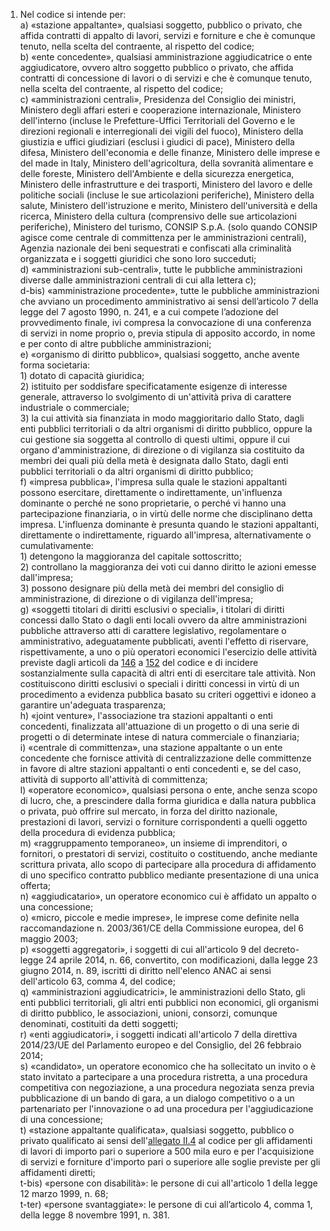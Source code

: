 1. Nel codice si intende per:<br>a) «stazione appaltante», qualsiasi soggetto, pubblico o privato, che affida contratti di appalto di lavori, servizi e forniture e che è comunque tenuto, nella scelta del contraente, al rispetto del codice;<br>b) «ente concedente», qualsiasi amministrazione aggiudicatrice o ente aggiudicatore, ovvero altro soggetto pubblico o privato, che affida contratti di concessione di lavori o di servizi e che è comunque tenuto, nella scelta del contraente, al rispetto del codice;<br>c) «amministrazioni centrali», Presidenza del Consiglio dei ministri, Ministero degli affari esteri e cooperazione internazionale, Ministero dell'interno (incluse le Prefetture-Uffici Territoriali del Governo e le direzioni regionali e interregionali dei vigili del fuoco), Ministero della giustizia e uffici giudiziari (esclusi i giudici di pace), Ministero della difesa, Ministero dell'economia e delle finanze, Ministero delle imprese e del made in Italy, Ministero dell'agricoltura, della sovranità alimentare e delle foreste, Ministero dell'Ambiente e della sicurezza energetica, Ministero delle infrastrutture e dei trasporti, Ministero del lavoro e delle politiche sociali (incluse le sue articolazioni periferiche), Ministero della salute, Ministero dell'istruzione e merito, Ministero dell'università e della ricerca, Ministero della cultura (comprensivo delle sue articolazioni periferiche), Ministero del turismo, CONSIP S.p.A. (solo quando CONSIP agisce come centrale di committenza per le amministrazioni centrali), Agenzia nazionale dei beni sequestrati e confiscati alla criminalità organizzata e i soggetti giuridici che sono loro succeduti;<br>d) «amministrazioni sub-centrali», tutte le pubbliche amministrazioni diverse dalle amministrazioni centrali di cui alla lettera c);<br>d-bis) «amministrazione procedente», tutte le pubbliche amministrazioni che avviano un procedimento amministrativo ai sensi dell’articolo 7 della legge del 7 agosto 1990, n. 241, e a cui compete l’adozione del provvedimento finale, ivi compresa la convocazione di una conferenza di servizi in nome proprio o, previa stipula di apposito accordo, in nome e per conto di altre pubbliche amministrazioni;<br>e) «organismo di diritto pubblico», qualsiasi soggetto, anche avente forma societaria:<br>1) dotato di capacità giuridica;<br>2) istituito per soddisfare specificatamente esigenze di interesse generale, attraverso lo svolgimento di un'attività priva di carattere industriale o commerciale;<br>3) la cui attività sia finanziata in modo maggioritario dallo Stato, dagli enti pubblici territoriali o da altri organismi di diritto pubblico, oppure la cui gestione sia soggetta al controllo di questi ultimi, oppure il cui organo d'amministrazione, di direzione o di vigilanza sia costituito da membri dei quali più della metà è designata dallo Stato, dagli enti pubblici territoriali o da altri organismi di diritto pubblico;<br>f) «impresa pubblica», l'impresa sulla quale le stazioni appaltanti possono esercitare, direttamente o indirettamente, un'influenza dominante o perché ne sono proprietarie, o perché vi hanno una partecipazione finanziaria, o in virtù delle norme che disciplinano detta impresa. L'influenza dominante è presunta quando le stazioni appaltanti, direttamente o indirettamente, riguardo all'impresa, alternativamente o cumulativamente:<br>1) detengono la maggioranza del capitale sottoscritto;<br>2) controllano la maggioranza dei voti cui danno diritto le azioni emesse dall'impresa;<br>3) possono designare più della metà dei membri del consiglio di amministrazione, di direzione o di vigilanza dell'impresa;<br>g) «soggetti titolari di diritti esclusivi o speciali», i titolari di diritti concessi dallo Stato o dagli enti locali ovvero da altre amministrazioni pubbliche attraverso atti di carattere legislativo, regolamentare o amministrativo, adeguatamente pubblicati, aventi l'effetto di riservare, rispettivamente, a uno o più operatori economici l'esercizio delle attività previste dagli articoli da [146](/index.html?article=articolo-146&version=1) a [152](/index.html?article=articolo-152&version=1) del codice e di incidere sostanzialmente sulla capacità di altri enti di esercitare tale attività. Non costituiscono diritti esclusivi o speciali i diritti concessi in virtù di un procedimento a evidenza pubblica basato su criteri oggettivi e idoneo a garantire un'adeguata trasparenza;<br>h) «joint venture», l'associazione tra stazioni appaltanti o enti concedenti, finalizzata all'attuazione di un progetto o di una serie di progetti o di determinate intese di natura commerciale o finanziaria;<br>i) «centrale di committenza», una stazione appaltante o un ente concedente che fornisce attività di centralizzazione delle committenze in favore di altre stazioni appaltanti o enti concedenti e, se del caso, attività di supporto all'attività di committenza;<br>l) «operatore economico», qualsiasi persona o ente, anche senza scopo di lucro, che, a prescindere dalla forma giuridica e dalla natura pubblica o privata, può offrire sul mercato, in forza del diritto nazionale, prestazioni di lavori, servizi o forniture corrispondenti a quelli oggetto della procedura di evidenza pubblica;<br>m) «raggruppamento temporaneo», un insieme di imprenditori, o fornitori, o prestatori di servizi, costituito o costituendo, anche mediante scrittura privata, allo scopo di partecipare alla procedura di affidamento di uno specifico contratto pubblico mediante presentazione di una unica offerta;<br>n) «aggiudicatario», un operatore economico cui è affidato un appalto o una concessione;<br>o) «micro, piccole e medie imprese», le imprese come definite nella raccomandazione n. 2003/361/CE della Commissione europea, del 6 maggio 2003;<br>p) «soggetti aggregatori», i soggetti di cui all'articolo 9 del decreto-legge 24 aprile 2014, n. 66, convertito, con modificazioni, dalla legge 23 giugno 2014, n. 89, iscritti di diritto nell'elenco ANAC ai sensi dell'articolo 63, comma 4, del codice;<br>q) «amministrazioni aggiudicatrici», le amministrazioni dello Stato, gli enti pubblici territoriali, gli altri enti pubblici non economici, gli organismi di diritto pubblico, le associazioni, unioni, consorzi, comunque denominati, costituiti da detti soggetti;<br>r) «enti aggiudicatori», i soggetti indicati all'articolo 7 della direttiva 2014/23/UE del Parlamento europeo e del Consiglio, del 26 febbraio 2014;<br>s) «candidato», un operatore economico che ha sollecitato un invito o è stato invitato a partecipare a una procedura ristretta, a una procedura competitiva con negoziazione, a una procedura negoziata senza previa pubblicazione di un bando di gara, a un dialogo competitivo o a un partenariato per l'innovazione o ad una procedura per l'aggiudicazione di una concessione;<br>t) «stazione appaltante qualificata», qualsiasi soggetto, pubblico o privato qualificato ai sensi dell'[allegato II.4](/index.html?section=attachment-2-4&version=1) al codice per gli affidamenti di lavori di importo pari o superiore a 500 mila euro e per l'acquisizione di servizi e forniture d'importo pari o superiore alle soglie previste per gli affidamenti diretti;<br>t-bis) «persone con disabilità»: le persone di cui all'articolo 1 della legge 12 marzo 1999, n. 68;<br>t-ter) «persone svantaggiate»: le persone di cui all’articolo 4, comma 1, della legge 8 novembre 1991, n. 381.

